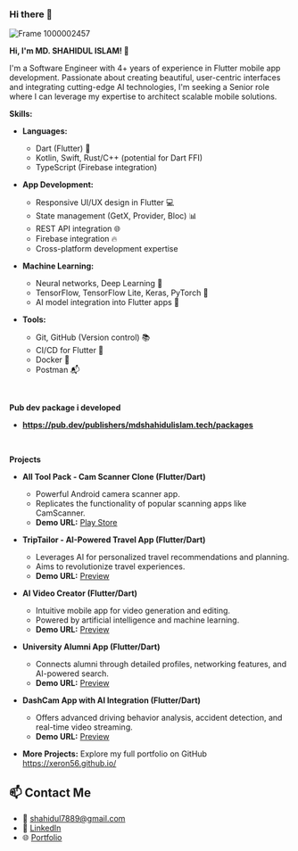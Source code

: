 ### Hi there 👋

<!--
*xeron56/xeron56* is a ✨ special ✨ repository because its `README.md` (this file) appears on your GitHub profile.

Here are some ideas to get you started:

- 🔭 I’m currently working on ...
- 🌱 I’m currently learning ...
- 👯 I’m looking to collaborate on ...
- 🤔 I’m looking for help with ...
- 💬 Ask me about ...
- 📫 How to reach me: ...
- 😄 Pronouns: ...
- ⚡ Fun fact: ...
![Untitled design](https://github.com/xeron56/xeron56/assets/11449967/d8c24d62-9fe9-4d9e-9281-4ada6c1120b2)
-->

![Frame 1000002457](https://github.com/xeron56/xeron56/assets/11449967/9d67fc6c-204b-4357-a4d8-37a170ed229c)



**Hi, I'm MD. SHAHIDUL ISLAM! 👋**

I'm a  Software Engineer with 4+ years of experience in Flutter mobile app development. Passionate about creating beautiful, user-centric interfaces and integrating cutting-edge AI technologies, I'm seeking a Senior role where I can leverage my expertise to architect scalable mobile solutions. 

**Skills:**

* **Languages:** 
    * Dart (Flutter) 🚀
    * Kotlin, Swift, Rust/C++ (potential for Dart FFI)
    * TypeScript (Firebase integration)
* **App Development:**
    * Responsive UI/UX design in Flutter 💻
    * State management (GetX, Provider, Bloc) 📊
    * REST API integration 🌐
    * Firebase integration 🔥
    * Cross-platform development expertise
* **Machine Learning:**
    * Neural networks, Deep Learning 🧠
    * TensorFlow, TensorFlow Lite, Keras, PyTorch 🧪 
    * AI model integration into Flutter apps 🤖

* **Tools:**
    * Git, GitHub (Version control) 📚
    * CI/CD for Flutter 🔄
    * Docker 🐳
    * Postman 📬
      
<br>

**Pub dev package i developed**
* **https://pub.dev/publishers/mdshahidulislam.tech/packages**

<br>

**Projects**

* **All Tool Pack - Cam Scanner Clone (Flutter/Dart)**
    * Powerful Android camera scanner app.
    * Replicates the functionality of popular scanning apps like CamScanner. 
	* **Demo URL:** [Play Store](https://play.google.com/store/apps/details?id=com.cool.tools.pack.kit.box.utilitiesapp)
    

* **TripTailor - AI-Powered Travel App (Flutter/Dart)**
    * Leverages AI for personalized travel recommendations and planning.
    * Aims to revolutionize travel experiences.
    * **Demo URL:** [Preview](https://xeron56.github.io/works/aitravel)
  

* **AI Video Creator (Flutter/Dart)**
    * Intuitive mobile app for video generation and editing.
    * Powered by artificial intelligence and machine learning.
    * **Demo URL:** [Preview](https://xeron56.github.io/works/aivideo)
   

* **University Alumni App (Flutter/Dart)**
    * Connects alumni through detailed profiles, networking features, and AI-powered search.
    * **Demo URL:** [Preview](https://xeron56.github.io/works/alumni)


* **DashCam App with AI Integration (Flutter/Dart)**
    * Offers advanced driving behavior analysis, accident detection, and real-time video streaming. 
    * **Demo URL:** [Preview](https://xeron56.github.io/works/dashcam)


* **More Projects:** Explore my full portfolio on GitHub https://xeron56.github.io/  

## 📫 Contact Me
- 📮 shahidul7889@gmail.com
- 💼 [LinkedIn](https://www.linkedin.com/in/shahidul56/)
- 🌐 [Portfolio](https://xeron56.github.io/)




